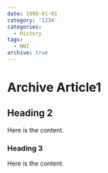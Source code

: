 ```yaml
---
date: 1998-01-01
category: '1234'
categories:
  - History
tags:
  - WWI
archive: true
---
```


# Archive Article1

## Heading 2

Here is the content.

### Heading 3

Here is the content.
